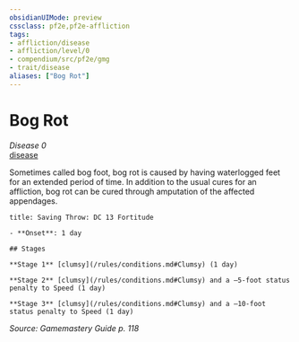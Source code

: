 ```yaml
---
obsidianUIMode: preview
cssclass: pf2e,pf2e-affliction
tags:
- affliction/disease
- affliction/level/0
- compendium/src/pf2e/gmg
- trait/disease
aliases: ["Bog Rot"]
---
```

# Bog Rot
*Disease 0*  
[disease](/rules/traits/disease.md)  

Sometimes called bog foot, bog rot is caused by having waterlogged feet for an extended period of time. In addition to the usual cures for an affliction, bog rot can be cured through amputation of the affected appendages.

```ad-inline-affliction
title: Saving Throw: DC 13 Fortitude

- **Onset**: 1 day

## Stages

**Stage 1** [clumsy](/rules/conditions.md#Clumsy) (1 day)

**Stage 2** [clumsy](/rules/conditions.md#Clumsy) and a –5-foot status penalty to Speed (1 day)

**Stage 3** [clumsy](/rules/conditions.md#Clumsy) and a –10-foot status penalty to Speed (1 day)
```

*Source: Gamemastery Guide p. 118*